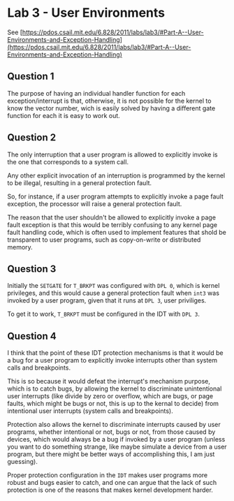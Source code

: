 # Lab 3 - User Environments

See [https://pdos.csail.mit.edu/6.828/2011/labs/lab3/#Part-A--User-Environments-and-Exception-Handling](https://pdos.csail.mit.edu/6.828/2011/labs/lab3/#Part-A--User-Environments-and-Exception-Handling)

## Question 1

The purpose of having an individual handler function for each exception/interrupt is that, otherwise, it is not possible for the kernel to know the vector number, wich is easily solved by having a different gate function for each it is easy to work out.

## Question 2

The only interruption that a user program is allowed to explicitly invoke is the one that corresponds to a system call. 

Any other explicit invocation of an interruption is programmed by the kernel to be illegal, resulting in a general protection fault. 

So, for instance, if a user program attempts to explicitly invoke a page fault exception, the processor will raise a general protection fault.

The reason that the user shouldn't be allowed to explicitly invoke a page fault exception is that this would be terribly confusing to any kernel page fault handling code, which is often used to implement features that shold be transparent to user programs, such as copy-on-write or distributed memory.

## Question 3

Initially the ```SETGATE``` for ```T_BRKPT``` was configured with ```DPL 0```, which is kernel privileges, and this would cause a general protection fault when ```int3``` was invoked by a user program, given that it runs at ```DPL 3```, user priviliges.

To get it to work, ```T_BRKPT``` must be configured in the IDT with ```DPL 3```.


## Question 4

I think that the point of these IDT protection mechanisms is that it would be a bug for a user program to explicitly invoke interrupts other than system calls and breakpoints. 

This is so because it would defeat the interrupt's mechanism purpose, which is to catch bugs, by allowing the kernel to discriminate unintentional user interrupts (like divide by zero or overflow, which are bugs, or page faults, which might be bugs or not, this is up to the kernal to decide) from intentional user interrupts (system calls and breakpoints).

Protection also allows the kernel to discriminate interrupts caused by user programs, whether intentional or not, bugs or not, from those caused by devices, which would always be a bug if invoked by a user program (unless you want to do something strange, like maybe simulate a device from a user program, but there might be better ways of accomplishing this, I am just guessing).

Proper protection configuration in the ```IDT``` makes user programs more robust and bugs easier to catch, and one can argue that the lack of such protection is one of the reasons that makes kernel development harder.


